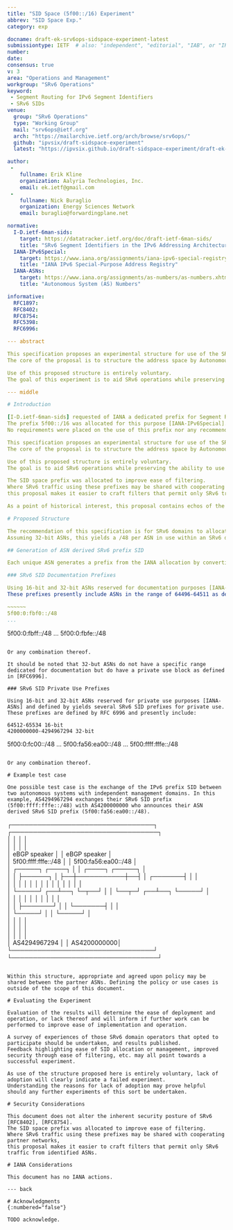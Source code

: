 ```yaml
---
title: "SID Space (5f00::/16) Experiment"
abbrev: "SID Space Exp."
category: exp

docname: draft-ek-srv6ops-sidspace-experiment-latest
submissiontype: IETF  # also: "independent", "editorial", "IAB", or "IRTF"
number:
date:
consensus: true
v: 3
area: "Operations and Management"
workgroup: "SRv6 Operations"
keyword:
 - Segment Routing for IPv6 Segment Identifiers
 - SRv6 SIDs
venue:
  group: "SRv6 Operations"
  type: "Working Group"
  mail: "srv6ops@ietf.org"
  arch: "https://mailarchive.ietf.org/arch/browse/srv6ops/"
  github: "ipvsix/draft-sidspace-experiment"
  latest: "https://ipvsix.github.io/draft-sidspace-experiment/draft-ek-srv6ops-sidspace-experiment.html"

author:
 -
    fullname: Erik Kline
    organization: Aalyria Technologies, Inc.
    email: ek.ietf@gmail.com
 -
    fullname: Nick Buraglio
    organization: Energy Sciences Network
    email: buraglio@forwardingplane.net

normative:
  I-D.ietf-6man-sids:
    target: https://datatracker.ietf.org/doc/draft-ietf-6man-sids/
    title: "SRv6 Segment Identifiers in the IPv6 Addressing Architecture"
  IANA-IPv6Special:
    target: https://www.iana.org/assignments/iana-ipv6-special-registry/iana-ipv6-special-registry.xhtml
    title: "IANA IPv6 Special-Purpose Address Registry"
  IANA-ASNs:
    target: https://www.iana.org/assignments/as-numbers/as-numbers.xhtml
    title: "Autonomous System (AS) Numbers"

informative:
  RFC1897:
  RFC8402:
  RFC8754:
  RFC5398:
  RFC6996:

--- abstract

This specification proposes an experimental structure for use of the SRv6 SIDs prefix in support of Inter-domain SRv6 networks.
The core of the proposal is to structure the address space by Autonomous System Number (ASN).

Use of this proposed structure is entirely voluntary.
The goal of this experiment is to aid SRv6 operations while preserving the ability to use this prefix across cooperating SRv6 domains, but not across the general Internet.

--- middle

# Introduction

[I-D.ietf-6man-sids] requested of IANA a dedicated prefix for Segment Routing over IPv6 [RFC8402] Segment Identifiers (SRv6 SIDs), with the aim of "improv\[ing\] security by making it simpler to filter traffic at the edge of the SR domains."
The prefix 5f00::/16 was allocated for this purpose [IANA-IPv6Special].
No requirements were placed on the use of this prefix nor any recommendations made for structured use of this prefix.

This specification proposes an experimental structure for use of the SRv6 SIDs prefix in support of Inter-domain SRv6 networks.
The core of the proposal is to structure the address space by Autonomous System Number (ASN).

Use of this proposed structure is entirely voluntary.
The goal is to aid SRv6 operations while preserving the ability to use this prefix across cooperating SRv6 domains, but not across the general Internet.

The SID space prefix was allocated to improve ease of filtering.
Where SRv6 traffic using these prefixes may be shared with cooperating partner networks,
this proposal makes it easier to craft filters that permit only SRv6 traffic from identified ASNs.

As a point of historical interest, this proposal contains echos of the structure of the original 6bone test allocation [RFC1897].

# Proposed Structure

The recommendation of this specification is for SRv6 domains to allocate SIDs from prefixes that are concatenations of the SRv6 SID prefix (5f00::/16) and an applicable ASN.
Assuming 32-bit ASNs, this yields a /48 per ASN in use within an SRv6 domain, i.e. 5f00:as.hi16:as.lo16::/48.

## Generation of ASN derived SRv6 prefix SID

Each unique ASN generates a prefix from the IANA allocation by converting mutually agreed upon ASNs to hexidecimal, and inserting this hex into a /48 prefix.

### SRv6 SID Documentation Prefixes

Using 16-bit and 32-bit ASNs reserved for documentation purposes [IANA-ASNs] yields several SRv6 SID prefixes that might be used for SRv6 documentation purposes.
These prefixes presently include ASNs in the range of 64496-64511 as defined in [RFC5398]:

~~~~~~
5f00:0:fbf0::/48
...
```

5f00:0:fbff::/48
...
5f00:0:fbfe::/48
~~~~~~

Or any combination thereof.

It should be noted that 32-but ASNs do not have a specific range dedicated for documentation but do have a private use block as defined in [RFC6996].

### SRv6 SID Private Use Prefixes

Using 16-bit and 32-bit ASNs reserved for private use purposes [IANA-ASNs] and defined by yields several SRv6 SID prefixes for private use.
These prefixes are defined by RFC 6996 and presently include:

64512-65534 16-bit
4200000000-4294967294 32-bit

~~~~~~
5f00:0:fc00::/48
...
5f00:fa56:ea00::/48
...
5f00:ffff:fffe::/48
~~~~~~

Or any combination thereof.

# Example test case

One possible test case is the exchange of the IPv6 prefix SID between two autonomous systems with independent management domains. In this example, AS4294967294 exchanges their SRv6 SID prefix (5f00:ffff:fffe::/48) with AS4200000000 who announces their ASN derived SRv6 SID prefix (5f00:fa56:ea00::/48).
~~~~~~
  ┌─────────────────────────────────┐           ┌──────────────────────────────────┐  
  │                                 │           │                                  │  
  │                                 │           │                                  │  
  │                  eBGP speaker   │           │   eBGP speaker                   │  
  │           5f00:ffff:fffe::/48   │           │   5f00:fa56:ea00::/48            │  
  │   ┌─────┐               ┌────┐  │           │  ┌────┐                ┌─────┐   │  
  │   │     ├──────┐        │    ├──┼───────────┼──┤    │        ┌───────┤     │   │  
  │   │     │      │        │    │  │           │  │    │        │       │     │   │  
  │   └─────┘   ┌──┴──┐     └─┬──┘  │           │  └──┬─┘     ┌──┴──┐    └─────┘   │  
  │             │     │       │     │           │     │       │     │              │  
  │             │     ├───────┘     │           │     └───────┤     │              │  
  │             └─────┘             │           │             └─────┘              │  
  │                                 │           │                                  │  
  │                                 │           │                                  │  
  │                                 │           │                                  │  
  │ AS4294967294                    │           │                      AS4200000000│  
  └─────────────────────────────────┘           └──────────────────────────────────┘  
~~~~~~

Within this structure, appropriate and agreed upon policy may be shared between the partner ASNs. Defining the policy or use cases is outside of the scope of this document.

# Evaluating the Experiment

Evaluation of the results will determine the ease of deployment and operation, or lack thereof and will inform if further work can be performed to improve ease of implementation and operation.

A survey of experiences of those SRv6 domain operators that opted to participate should be undertaken, and results published.
Feedback highlighting ease of SID allocation or management, improved security through ease of filtering, etc. may all point towards a successful experiment.

As use of the structure proposed here is entirely voluntary, lack of adoption will clearly indicate a failed experiment.
Understanding the reasons for lack of adoption may prove helpful should any further experiments of this sort be undertaken.

# Security Considerations

This document does not alter the inherent security posture of SRv6 [RFC8402], [RFC8754].
The SID space prefix was allocated to improve ease of filtering.
Where SRv6 traffic using these prefixes may be shared with cooperating partner networks,
this proposal makes it easier to craft filters that permit only SRv6 traffic from identified ASNs.

# IANA Considerations

This document has no IANA actions.

--- back

# Acknowledgments
{:numbered="false"}

TODO acknowledge.
